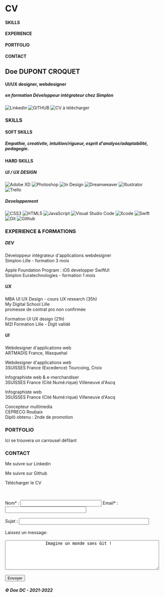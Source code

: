 # CV

<!DOCTYPE html>
<html lang="fr">
<head>
<meta charset="utf-8" />
<meta name="viewport" content="width=device-width, initial-scale=1.0">
<title>
:: CV Dorothee Dupont Croquet ::
</title>
</head>
<body>
    <nav>
            <h4>SKILLS</h4>
            <h4>EXPERIENCE</h4>
            <h4>PORTFOLIO</h4>
            <h4>CONTACT</h4>
    </nav>
    <section>
        <h2>Doe DUPONT CROQUET</h2>
        <h4>UI/UX designer, webdesigner</h4>
        <h5>en formation D&eacute;veloppeur int&eacute;grateur chez Simplon</h5>
            <p>
                <img src="." alt="Linkedin">
                <img src="." alt="GITHUB">
                <img src="." alt="CV &agrave; t&eacute;l&eacute;charger">
            </p>
    </section>
    <main>
        <section>
            <h3>SKILLS</h3>
            <h4>SOFT SKILLS</h4>
            <h5>Empathie, creativite, intuition/rigueur, esprit d'analyse/adaptabilité, pedagogie.</h5>
            <h4>HARD SKILLS</h4>
            <h5>UI / UX DESIGN</h5>
                <p>
                    <img src="." alt="Adobe XD">
                    <img src="." alt="Photoshop">
                    <img src="." alt="In Design">
                    <img src="." alt="Dreamweaver">
                    <img src="." alt="Illustrator">
                    <img src="." alt="Trello">
                </p>
            <h5>Developpement</h5>
                <p>
                    <img src="." alt="CSS3">
                    <img src="." alt="HTML5">
                    <img src="." alt="JavaScript">
                    <img src="." alt="Visual Studio Code">
                    <img src="." alt="Xcode">
                    <img src="." alt="Swift">
                    <img src="." alt="Git">
                    <img src="." alt="Github">
                </p>
        </section>
        <section>
            <h3>EXPERIENCE & FORMATIONS</h3>
            <h5>DEV</h5>
                <p>
                    D&eacute;veloppeur int&eacute;grateur d'applications webdesigner<br />
                    Simplon Lille - formation 3 mois
                </p>
                <p>
                    Apple Foundation Program : iOS developper SwiftUI<br />
                    Simplon Euratechnologies - formation 1 mois
                </p>
            <h5>UX</h5>
                <p>
                    MBA UI UX Design - cours UX research (35h)<br />
                    My Digital School Lille<br />
                    promesse de contrat pro non confirm&eacute;e
                </p>
                <p>
                    Formation UI UX design (21h)<br />
                    M2I Formation Lille - Digit valid&eacute;
                </p>
            <h5>UI</h5>
                <p>
                    Webdesigner d'applications web<br />
                    ARTMADIS France, Wasquehal
                </p>
                <p>
                    Webdesigner d'applications web<br />
                    3SUISSES France (Excedence) Tourcoing, Croix
                </p>
                <p>
                    Infographiste web & e-merchandiser<br />
                    3SUISSES France (Cit&eacute; Num&eacute:rique) Villeneuve d'Ascq
                </p>
                <p>
                    Infographiste web<br />
                    3SUISSES France (Cit&eacute; Num&eacute:rique) Villeneuve d'Ascq
                </p>
                <p>
                    Concepteur multimedia<br />
                    CEPRECO Roubaix<br />
                    Dipl&ocirc; obtenu : 2nde de promotion
                </p>
        </section>
        <section>
            <h3>PORTFOLIO</h3>
            <p>
                Ici se trouvera un carrousel d&eacute;filant
            </p>
        </section>
        <section>
            <h3>CONTACT</h3>
            <p>
                Me suivre sur Linkedin
            </p>
            <p>
                Me suivre sur Github
            </p>
            <p>
                T&eacute;l&eacute;charger le CV
            </p>
            <br><br>
            <form>
                <!-- Formulaire -->
                <label for="nom">Nom* :</label>
                <input type="text" id="nom" name="Nom" size="30">
                <label for="email">Email* :</label>
                <input type="email" id="email" name="email" size="30" 
                pattern="[0-9-A-Z-az-@-._]{30}" title="email"><br><br>
                <!-- Text subject -->
                <label for="objet">Sujet :</label>
                <input type="text" id="objet" name="objet" size="50"><br><br>
                <!-- Text area -->
                <label for="message">Laissez un message:</label><br><br>
                <textarea id="message" name="message" rows="6" cols="60">
                Imagine un monde sans Git !
                </textarea><br><br>
                <!-- Bouton validation -->
                <button>Envoyer</button>
            </form>
        </section>
    </main>
    <footer>
            <h5>&copy; Doe DC - 2021-2022</h5>
    </footer>
</body>
</html>
